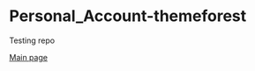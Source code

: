 # Personal_Account-themeforest
Testing repo


[Main page]( https://grant-inna.github.io/Personal_Account-themeforest/dist/demo5/)
